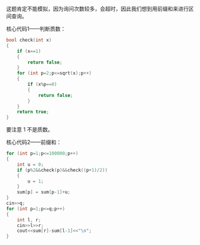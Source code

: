 这题肯定不能模拟，因为询问次数较多，会超时，因此我们想到用前缀和来进行区间查询。

核心代码1——判断质数：
```cpp
bool check(int x)
{
    if (x==1)
    {
        return false;
    }
	for (int p=2;p<=sqrt(x);p++)
	{
		if (x%p==0)
		{
			return false;
		}
	}
	return true;
}
```
要注意 $1$ 不是质数。

核心代码2——前缀和：
```cpp
for (int p=1;p<=100000;p++)
{
    int u = 0;
	if (p%2&&check(p)&&check((p+1)/2))
	{
		u = 1;
	}
	sum[p] = sum[p-1]+u;
}
cin>>q;
for (int p=1;p<=q;p++)
{
	int l, r;
	cin>>l>>r;
	cout<<sum[r]-sum[l-1]<<"\n";
}
```
